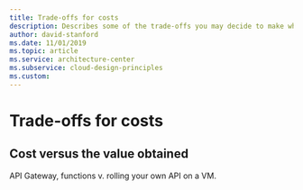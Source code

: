 ```yaml
---
title: Trade-offs for costs
description: Describes some of the trade-offs you may decide to make when optimizing a workload for cost.
author: david-stanford
ms.date: 11/01/2019
ms.topic: article
ms.service: architecture-center
ms.subservice: cloud-design-principles
ms.custom: 
---
```


# Trade-offs for costs

## Cost versus the value obtained
API Gateway, functions v. rolling your own API on a VM.